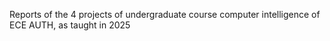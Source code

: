 Reports of the 4 projects of undergraduate course computer intelligence of ECE AUTH, as taught in 2025
